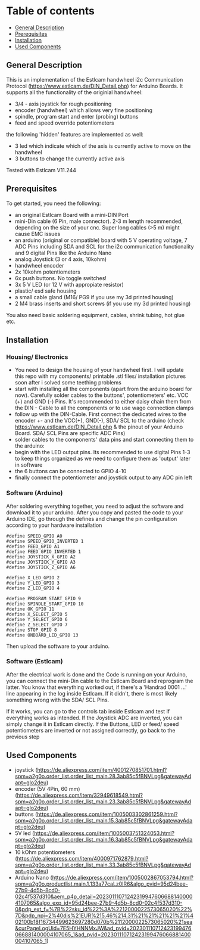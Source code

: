 # Table of contents
* [General Description](#general-description)
* [Prerequisites](#prerequisites)
* [Installation](#installation)
* [Used Components](#used-components)

## General Description
This is an implementation of the Estlcam handwheel i2c Communication Protocol (https://www.estlcam.de/DIN_Detail.php) for Arduino Boards. 
It supports all the functionality of the originial handwheel:
* 3/4 - axis joystick for rough positioning 
* encoder (handwheel) which allows very fine positioning
* spindle, program start and enter (probing) buttons 
* feed and speed override potentiometers

the following 'hidden' features are implemented as well:
* 3 led which indicate which of the axis is currently active to move on the handwheel
* 3 buttons to change the currently active axis 

Tested with Estlcam V11.244
	
## Prerequisites
To get started, you need the following:
* an original Estlcam Board with a mini-DIN Port
* mini-Din cable (6 Pin, male connector). 2-3 m length recommended, depending on the size of your cnc. Super long cables (>5 m) might cause EMC issues
* an arduino (original or compatible) board with 5 V operating voltage, 7 ADC Pins including SDA and SCL for the i2c communication functionality and 9 digital Pins like the Arduino Nano 
* analog Joystick (3 or 4 axis, 10kohm)
* handwheel encoder
* 2x 10kohm potentiometers
* 6x push buttons. No toggle switches!
* 3x 5 V LED (or 12 V with appropiate resistor)
* plastic/ esd safe housing
* a small cable gland (M16/ PG9 if you use my 3d printed housing)
* 2 M4 brass inserts and short screws (if you use my 3d printed housing)

You also need basic soldering equipment, cables, shrink tubing, hot glue etc.
	
## Installation
### Housing/ Electronics
* You need to design the housing of your handwheel first. I will update this repo with my components/ printable .stl files/ installation pictures soon after i solved some teething problems
* start with installing all the components (apart from the arduino board for now). Carefully solder cables to the buttons', potentiometers' etc. VCC (+) and GND (-) Pins. It's recommended to either daisy chain them from the DIN - Cable to all the components or to use wago connection clamps
* follow up with the DIN-Cable. First connect the dedicated wires to the encoder +- and the VCC(+), GND(-), SDA/ SCL to the arduino (check https://www.estlcam.de/DIN_Detail.php & the pinout of your Arduino Board. SDA/ SCL Pins are specific ADC Pins)
* solder cables to the components' data pins and start connecting them to the arduino:
* begin with the LED output pins. Its recommended to use digital Pins 1-3 to keep things organized as we need to configure them as 'output' later in software
* the 6 buttons can be connected to GPIO 4-10
* finally connect the potentiometer and joystick output to any ADC pin left

### Software (Arduino)
After soldering everything together, you need to adjust the software and download it to your arduino. After you copy and pasted the code to your Arduino IDE, go through the defines and change the pin configuration according to your hardware installation

```
#define SPEED_GPIO A0                   
#define SPEED_GPIO_INVERTED 1          
#define FEED_GPIO A1                   
#define FEED_GPIO_INVERTED 1            
#define JOYSTICK_X_GPIO A2              
#define JOYSTICK_Y_GPIO A3
#define JOYSTICK_Z_GPIO A6

#define X_LED_GPIO 2
#define Y_LED_GPIO 3
#define Z_LED_GPIO 4

#define PROGRAM_START_GPIO 9           
#define SPINDLE_START_GPIO 10           
#define OK_GPIO 11                   
#define X_SELECT_GPIO 5
#define Y_SELECT_GPIO 6
#define Z_SELECT_GPIO 7
#define STOP_GPIO 8
#define ONBOARD_LED_GPIO 13             
```

Then upload the software to your arduino. 

### Software (Estlcam)
After the electrical work is done and the Code is running on your Arduino, you can connect the mini-Din cable to the Estlcam Board and reprogram the latter. You know that everything worked out, if there's a 'Handrad 0001 ...' line appearing in the log inside Estlcam. If it didn't, there is most likely something wrong with the SDA/ SCL Pins.

If it works, you can go to the controls tab inside Estlcam and test if everything works as intended. If the Joystick ADC are inverted, you can simply change it in Estlcam directly. If the Buttons, LED or feed/ speed potentiometers are inverted or not assigned correctly, go back to the previous step 

## Used Components
* joystick (https://de.aliexpress.com/item/4001270851701.html?spm=a2g0o.order_list.order_list_main.28.3ab85c5fBNVLpg&gatewayAdapt=glo2deu)
* encoder (5V 4Pin, 60 mm) (https://de.aliexpress.com/item/32949618549.html?spm=a2g0o.order_list.order_list_main.23.3ab85c5fBNVLpg&gatewayAdapt=glo2deu)
* buttons (https://de.aliexpress.com/item/1005003302861259.html?spm=a2g0o.order_list.order_list_main.15.3ab85c5fBNVLpg&gatewayAdapt=glo2deu)
* 5V led (https://de.aliexpress.com/item/1005003751324053.html?spm=a2g0o.order_list.order_list_main.16.3ab85c5fBNVLpg&gatewayAdapt=glo2deu) 
* 10 kOhm potentiometers (https://de.aliexpress.com/item/4000971762879.html?spm=a2g0o.order_list.order_list_main.33.3ab85c5fBNVLpg&gatewayAdapt=glo2deu)
* Arduino Nano (https://de.aliexpress.com/item/1005002867053794.html?spm=a2g0o.productlist.main.1.133a77caLz0lR6&algo_pvid=95d24bee-27b9-4d5b-8cd0-02c4f537d310&aem_p4p_detail=202301110712423199476066881400004107065&algo_exp_id=95d24bee-27b9-4d5b-8cd0-02c4f537d310-0&pdp_ext_f=%7B%22sku_id%22%3A%2212000022573065020%22%7D&pdp_npi=2%40dis%21EUR%215.46%214.31%21%21%21%21%21%402100b18f16734499623697280d070b%2112000022573065020%21sea&curPageLogUid=7E5HYHNNMxJW&ad_pvid=202301110712423199476066881400004107065_1&ad_pvid=202301110712423199476066881400004107065_1)

